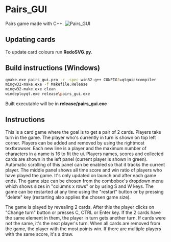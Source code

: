# Pairs_GUI
Pairs game made with C++.
![Pairs_GUI](https://user-images.githubusercontent.com/66073405/128711405-f953f00b-fa56-466b-9037-c840f367eed5.gif)

## Updating cards
To update card colours run **RedoSVG.py**.

## Build instructions (Windows)
```sh
qmake.exe pairs_gui.pro -r -spec win32-g++ CONFIG?=qtquickcompiler
mingw32-make.exe -f Makefile.Release
mingw32-make.exe clean
windeployqt.exe release\pairs_gui.exe
```
Built executable will be in **release/pairs_gui.exe**

## Instructions
This is a card game where the goal is to get a pair of 2 cards. Players take turn in the game.
The player who's currently in turn is shown on top left corner. Players can be added and removed by
using the rightmost textbrowser. Each new line is a player and the maximum number of characters in
a name is 16 to fit the ui. Players names, scores and collected cards are shown in the left panel
(current player is shown in green). Automatic scrolling of this panel can be enabled so that it tracks
the current player. The middle panel shows all time score and win ratio of players who have played the game.
It's only updated on launch and after each game ends. The game size can be chosen from the combobox's dropdown
menu which shows sizes in "columns x rows" or by using S and W keys. The game can be restarted at any time
using the "restart" button or by pressing "delete" key (restarting also applies the chosen game size).

The game is played by revealing 2 cards. After this the player clicks on "Change turn" button or presses
C, CTRL or Enter key. If the 2 cards have the same element in them, the player in turn gets another turn.
If cards were not the same, it's the next player's turn. When all cards are removed from the game, the player
with the most points win. If there are multiple players with the same score, it's a draw.

